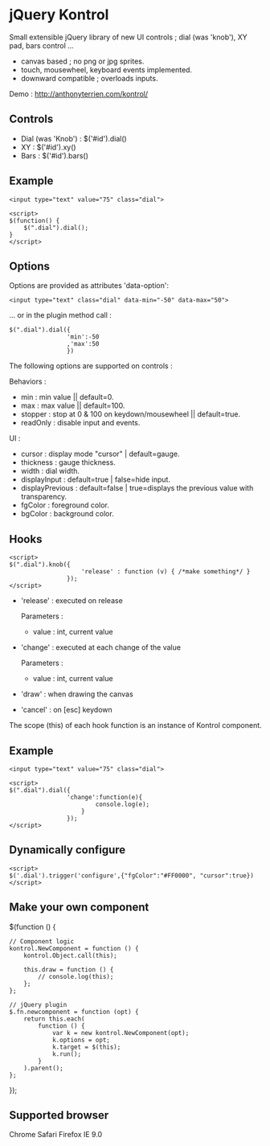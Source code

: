 jQuery Kontrol
=============

Small extensible jQuery library of new UI controls ; dial (was 'knob'), XY pad, bars control ...

- canvas based ; no png or jpg sprites.
- touch, mousewheel, keyboard events implemented.
- downward compatible ; overloads inputs.

Demo : http://anthonyterrien.com/kontrol/

Controls
-------

- Dial (was 'Knob') : $('#id').dial()
- XY                : $('#id').xy()
- Bars              : $('#id').bars()

Example
-------

    <input type="text" value="75" class="dial">

    <script>
    $(function() {
        $(".dial").dial();
    }
    </script>

Options
-------

Options are provided as attributes 'data-option':

    <input type="text" class="dial" data-min="-50" data-max="50">

... or in the plugin method call :

    $(".dial").dial({
                    'min':-50
                    ,'max':50
                    })

The following options are supported on controls :

Behaviors :
* min : min value || default=0.
* max : max value || default=100.
* stopper : stop at 0 & 100 on keydown/mousewheel || default=true.
* readOnly : disable input and events.

UI :
* cursor : display mode "cursor" | default=gauge.
* thickness : gauge thickness.
* width : dial width.
* displayInput : default=true | false=hide input.
* displayPrevious : default=false | true=displays the previous value with transparency.
* fgColor : foreground color.
* bgColor : background color.

Hooks
-------

    <script>
    $(".dial").knob({
                        'release' : function (v) { /*make something*/ }
                    });
    </script>

* 'release' : executed on release

    Parameters :
    + value : int, current value

* 'change' : executed at each change of the value

    Parameters :
    + value : int, current value

* 'draw' : when drawing the canvas

* 'cancel' : on [esc] keydown

The scope (this) of each hook function is an instance of Kontrol component.


Example
-------

    <input type="text" value="75" class="dial">

    <script>
    $(".dial").dial({
                    'change':function(e){
                            console.log(e);
                        }
                    });
    </script>


Dynamically configure
-------

    <script>
    $('.dial').trigger('configure',{"fgColor":"#FF0000", "cursor":true})
    </script>

Make your own component
-------

$(function () {

    // Component logic
    kontrol.NewComponent = function () {
        kontrol.Object.call(this);

        this.draw = function () {
            // console.log(this);
        };
    };

    // jQuery plugin
    $.fn.newcomponent = function (opt) {
        return this.each(
            function () {
                var k = new kontrol.NewComponent(opt);
                k.options = opt;
                k.target = $(this);
                k.run();
            }
        ).parent();
    };

});


Supported browser
-------

Chrome
Safari
Firefox
IE 9.0